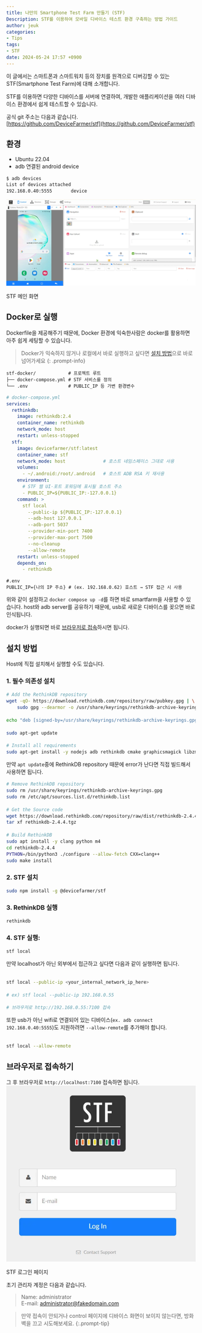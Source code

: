 ```yaml
---
title: 나만의 Smartphone Test Farm 만들기 (STF)
Description: STF를 이용하여 모바일 디바이스 테스트 환경 구축하는 방법 가이드
author: jeuk
categories:
- Tips
tags:
- STF
date: 2024-05-24 17:57 +0900
---
```

이 글에서는 스마트폰과 스마트워치 등의 장치를 원격으로 디버깅할 수 있는 STF(Smartphone Test Farm)에 대해 소개합니다. 

STF를 이용하면 다양한 디바이스를 서버에 연결하여, 개발한 애플리케이션을 여러 디바이스 환경에서 쉽게 테스트할 수 있습니다. 

공식 git 주소는 다음과 같습니다.  
[https://github.com/DeviceFarmer/stf](https://github.com/DeviceFarmer/stf)

## 환경
- Ubuntu 22.04
- adb 연결된 android device
```bash
$ adb devices
List of devices attached
192.168.0.40:5555       device
```

![stf 화면](/assets/img/STF/stf.webp)
<p class="image-caption">STF 메인 화면</p>

## Docker로 실행
Dockerfile을 제공해주기 때문에, Docker 환경에 익숙한사람은 docker를 활용하면 아주 쉽게 세팅할 수 있습니다.
> Docker가 익숙하지 않거나 로컬에서 바로 실행하고 싶다면 [설치 방법](#설치-방법)으로 바로 넘어가세요
{: .prompt-info}

```
stf-docker/            # 프로젝트 루트
├── docker-compose.yml # STF 서비스를 정의
└── .env               # PUBLIC_IP 등 가변 환경변수
```

```yaml
# docker-compose.yml
services:
  rethinkdb:
    image: rethinkdb:2.4
    container_name: rethinkdb
    network_mode: host
    restart: unless-stopped
  stf:
    image: devicefarmer/stf:latest
    container_name: stf
    network_mode: host              # 호스트 네임스페이스 그대로 사용
    volumes:
      - ~/.android:/root/.android   # 호스트 ADB RSA 키 재사용
    environment:
      # STF 웹 UI·포트 포워딩에 표시될 호스트 주소
      - PUBLIC_IP=${PUBLIC_IP:-127.0.0.1}
    command: >
      stf local
        --public-ip ${PUBLIC_IP:-127.0.0.1}
        --adb-host 127.0.0.1
        --adb-port 5037
        --provider-min-port 7400
        --provider-max-port 7500
        --no-cleanup
        --allow-remote
    restart: unless-stopped
    depends_on:
      - rethinkdb
```
```
#.env
PUBLIC_IP={나의 IP 주소} # (ex. 192.168.0.62) 호스트 → STF 접근 시 사용
```
위와 같이 설정하고 `docker compose up -d`를 하면 바로 smartfarm을 사용할 수 있습니다.
host와 adb server를 공유하기 때문에, usb로 새로운 디바이스를 꽂으면 바로 인식됩니다.

docker가 실행되면 바로 [브라우저로 접속](#브라우저로-접속하기)하시면 됩니다.

## 설치 방법
Host에 직접 설치해서 실행할 수도 있습니다.

### 1. 필수 의존성 설치
```bash
# Add the RethinkDB repository
wget -qO- https://download.rethinkdb.com/repository/raw/pubkey.gpg | \
    sudo gpg --dearmor -o /usr/share/keyrings/rethinkdb-archive-keyrings.gpg

echo "deb [signed-by=/usr/share/keyrings/rethinkdb-archive-keyrings.gpg] https://download.rethinkdb.com/repository/ubuntu-$(lsb_release -cs) $(lsb_release -cs) main" | sudo tee /etc/apt/sources.list.d/rethinkdb.list

sudo apt-get update

# Install all requirements
sudo apt-get install -y nodejs adb rethinkdb cmake graphicsmagick libzmq3-dev libprotobuf-dev yasm pkg-config npm
```

만약 `apt update`중에 RethinkDB repository 때문에 error가 난다면 직접 빌드해서 사용하면 됩니다.
```bash
# Remove RethinkDB repository
sudo rm /usr/share/keyrings/rethinkdb-archive-keyrings.gpg
sudo rm /etc/apt/sources.list.d/rethinkdb.list

# Get the Source code
wget https://download.rethinkdb.com/repository/raw/dist/rethinkdb-2.4.4.tgz
tar xf rethinkdb-2.4.4.tgz

# Build RethinkDB
sudo apt install -y clang python m4
cd rethinkdb-2.4.4
PYTHON=/bin/python3 ./configure --allow-fetch CXX=clang++
sudo make install
```

### 2. STF 설치
```bash
sudo npm install -g @devicefarmer/stf
```
### 3. RethinkDB 실행
```bash
rethinkdb
```
### 4. STF 실행:
```bash
stf local
```

만약 localhost가 아닌 외부에서 접근하고 싶다면 다음과 같이 실행하면 됩니다.

```bash

stf local --public-ip <your_internal_network_ip_here>

# ex) stf local --public-ip 192.168.0.55  

# 브라우저로 http://192.168.0.55:7100 접속

```


또한 usb가 아닌 wifi로 연결되어 있는 디바이스(`ex. adb connect 192.168.0.40:5555`)도 지원하려면 `--allow-remote`를 추가해야 합니다.

```bash

stf local --allow-remote

```


## 브라우저로 접속하기

그 후 브라우저로 `http://localhost:7100` 접속하면 됩니다.  
![STF 로그인 페이지](/assets/img/STF/login.webp)
<p class="image-caption">STF 로그인 페이지</p>

초기 관리자 계정은 다음과 같습니다. 
> Name: administrator  
> E-mail: administrator@fakedomain.com


> 만약 접속이 안되거나 control 페이지에 디바이스 화면이 보이지 않는다면, 방화벽을 끄고 시도해보세요.
{:.prompt-tip}


